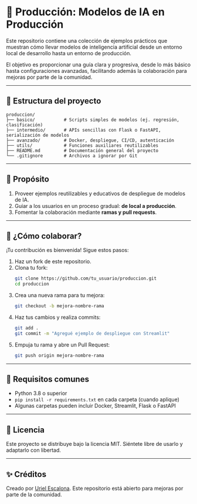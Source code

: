 # 🧠 Producción: Modelos de IA en Producción

Este repositorio contiene una colección de ejemplos prácticos que muestran cómo llevar modelos de inteligencia artificial desde un entorno local de desarrollo hasta un entorno de producción.

El objetivo es proporcionar una guía clara y progresiva, desde lo más básico hasta configuraciones avanzadas, facilitando además la colaboración para mejoras por parte de la comunidad.

---

## 📁 Estructura del proyecto

```
produccion/
├── basico/           # Scripts simples de modelos (ej. regresión, clasificación)
├── intermedio/       # APIs sencillas con Flask o FastAPI, serialización de modelos
├── avanzado/         # Docker, despliegue, CI/CD, autenticación
├── utils/            # Funciones auxiliares reutilizables
├── README.md         # Documentación general del proyecto
└── .gitignore        # Archivos a ignorar por Git
```

---

## 🚀 Propósito

1. Proveer ejemplos reutilizables y educativos de despliegue de modelos de IA.
2. Guiar a los usuarios en un proceso gradual: **de local a producción**.
3. Fomentar la colaboración mediante **ramas y pull requests**.

---

## 👥 ¿Cómo colaborar?

¡Tu contribución es bienvenida! Sigue estos pasos:

1. Haz un fork de este repositorio.
2. Clona tu fork:
   ```bash
   git clone https://github.com/tu_usuario/produccion.git
   cd produccion
   ```
3. Crea una nueva rama para tu mejora:
   ```bash
   git checkout -b mejora-nombre-rama
   ```
4. Haz tus cambios y realiza commits:
   ```bash
   git add .
   git commit -m "Agregué ejemplo de despliegue con Streamlit"
   ```
5. Empuja tu rama y abre un Pull Request:
   ```bash
   git push origin mejora-nombre-rama
   ```

---

## 🧰 Requisitos comunes

- Python 3.8 o superior
- `pip install -r requirements.txt` en cada carpeta (cuando aplique)
- Algunas carpetas pueden incluir Docker, Streamlit, Flask o FastAPI

---

## 📄 Licencia

Este proyecto se distribuye bajo la licencia MIT. Siéntete libre de usarlo y adaptarlo con libertad.

---

## ✨ Créditos

Creado por [Uriel Escalona](https://github.com/UrielEscalona). Este repositorio está abierto para mejoras por parte de la comunidad.
